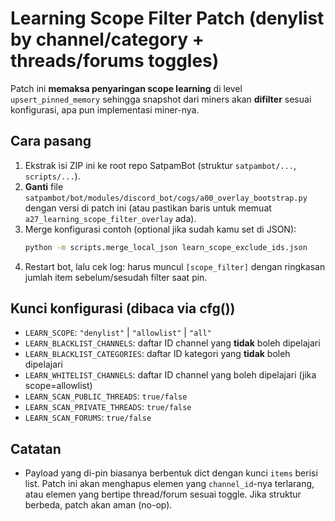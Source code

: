 # Learning Scope Filter Patch (denylist by channel/category + threads/forums toggles)

Patch ini **memaksa penyaringan scope learning** di level `upsert_pinned_memory` sehingga
snapshot dari miners akan **difilter** sesuai konfigurasi, apa pun implementasi miner-nya.

## Cara pasang
1. Ekstrak isi ZIP ini ke root repo SatpamBot (struktur `satpambot/...`, `scripts/...`).
2. **Ganti** file `satpambot/bot/modules/discord_bot/cogs/a00_overlay_bootstrap.py` dengan versi di patch ini
   (atau pastikan baris untuk memuat `a27_learning_scope_filter_overlay` ada).
3. Merge konfigurasi contoh (optional jika sudah kamu set di JSON):
   ```bash
   python -m scripts.merge_local_json learn_scope_exclude_ids.json
   ```
4. Restart bot, lalu cek log: harus muncul `[scope_filter]` dengan ringkasan jumlah item sebelum/sesudah filter saat pin.

## Kunci konfigurasi (dibaca via cfg())
- `LEARN_SCOPE`: `"denylist"` | `"allowlist"` | `"all"`
- `LEARN_BLACKLIST_CHANNELS`: daftar ID channel yang **tidak** boleh dipelajari
- `LEARN_BLACKLIST_CATEGORIES`: daftar ID kategori yang **tidak** boleh dipelajari
- `LEARN_WHITELIST_CHANNELS`: daftar ID channel yang boleh dipelajari (jika scope=allowlist)
- `LEARN_SCAN_PUBLIC_THREADS`: `true/false`
- `LEARN_SCAN_PRIVATE_THREADS`: `true/false`
- `LEARN_SCAN_FORUMS`: `true/false`

## Catatan
- Payload yang di-pin biasanya berbentuk dict dengan kunci `items` berisi list.
  Patch ini akan menghapus elemen yang `channel_id`-nya terlarang, atau elemen yang bertipe thread/forum
  sesuai toggle. Jika struktur berbeda, patch akan aman (no-op).
